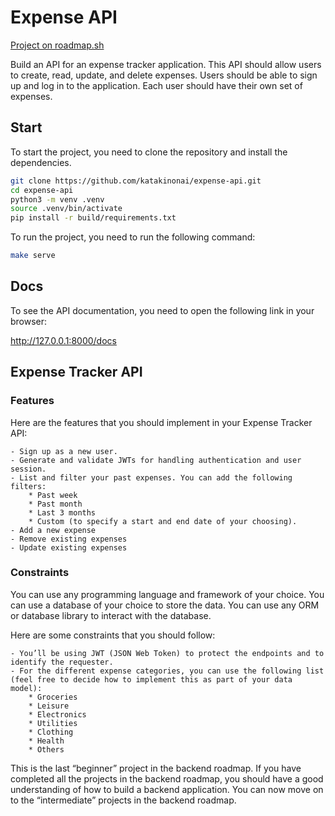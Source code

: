 # Expense API
[Project on roadmap.sh](https://roadmap.sh/projects/expense-tracker-api)

Build an API for an expense tracker application. This API should allow users to create, read, update, and delete expenses. Users should be able to sign up and log in to the application. Each user should have their own set of expenses.

## Start
To start the project, you need to clone the repository and install the dependencies.

```sh
git clone https://github.com/katakinonai/expense-api.git
cd expense-api
python3 -m venv .venv
source .venv/bin/activate
pip install -r build/requirements.txt
```

To run the project, you need to run the following command:

```sh
make serve
```

## Docs
To see the API documentation, you need to open the following link in your browser:

http://127.0.0.1:8000/docs

## Expense Tracker API
### Features

Here are the features that you should implement in your Expense Tracker API:

    - Sign up as a new user.
    - Generate and validate JWTs for handling authentication and user session.
    - List and filter your past expenses. You can add the following filters:
        * Past week
        * Past month
        * Last 3 months
        * Custom (to specify a start and end date of your choosing).
    - Add a new expense
    - Remove existing expenses
    - Update existing expenses

### Constraints

You can use any programming language and framework of your choice. You can use a database of your choice to store the data. You can use any ORM or database library to interact with the database.

Here are some constraints that you should follow:

    - You’ll be using JWT (JSON Web Token) to protect the endpoints and to identify the requester.
    - For the different expense categories, you can use the following list (feel free to decide how to implement this as part of your data model):
        * Groceries
        * Leisure
        * Electronics
        * Utilities
        * Clothing
        * Health
        * Others

This is the last “beginner” project in the backend roadmap. If you have completed all the projects in the backend roadmap, you should have a good understanding of how to build a backend application. You can now move on to the “intermediate” projects in the backend roadmap.

